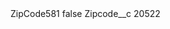 <?xml version="1.0" encoding="UTF-8"?>
<CustomMetadata xmlns="http://soap.sforce.com/2006/04/metadata" xmlns:xsi="http://www.w3.org/2001/XMLSchema-instance" xmlns:xsd="http://www.w3.org/2001/XMLSchema">
    <label>ZipCode581</label>
    <protected>false</protected>
    <values>
        <field>Zipcode__c</field>
        <value xsi:type="xsd:string">20522</value>
    </values>
</CustomMetadata>
